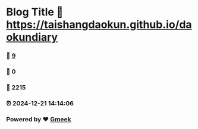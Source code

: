 # Blog Title :link: https://taishangdaokun.github.io/daokundiary 
### :page_facing_up: [9](https://taishangdaokun.github.io/daokundiary/tag.html) 
### :speech_balloon: 0 
### :hibiscus: 2215 
### :alarm_clock: 2024-12-21 14:14:06 
### Powered by :heart: [Gmeek](https://github.com/Meekdai/Gmeek)
